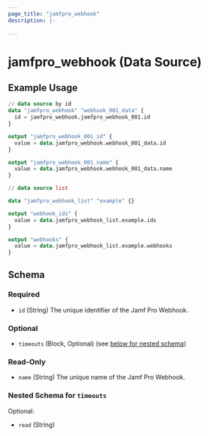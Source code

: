 ```yaml
---
page_title: "jamfpro_webhook"
description: |-
  
---
```


# jamfpro_webhook (Data Source)


## Example Usage
```terraform
// data source by id
data "jamfpro_webhook" "webhook_001_data" {
  id = jamfpro_webhook.jamfpro_webhook_001.id
}

output "jamfpro_webhook_001_id" {
  value = data.jamfpro_webhook.webhook_001_data.id
}

output "jamfpro_webhook_001_name" {
  value = data.jamfpro_webhook.webhook_001_data.name
}

// data source list

data "jamfpro_webhook_list" "example" {}

output "webhook_ids" {
  value = data.jamfpro_webhook_list.example.ids
}

output "webhooks" {
  value = data.jamfpro_webhook_list.example.webhooks
}
```

<!-- schema generated by tfplugindocs -->
## Schema

### Required

- `id` (String) The unique identifier of the Jamf Pro Webhook.

### Optional

- `timeouts` (Block, Optional) (see [below for nested schema](#nestedblock--timeouts))

### Read-Only

- `name` (String) The unique name of the Jamf Pro Webhook.

<a id="nestedblock--timeouts"></a>
### Nested Schema for `timeouts`

Optional:

- `read` (String)